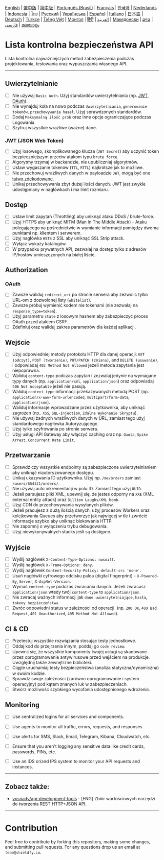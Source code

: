 [English](./README.md) | [繁中版](./README-tw.md) | [简中版](./README-zh.md) | [Português (Brasil)](./README-pt_BR.md) | [Français](./README-fr.md) | [한국어](./README-ko.md) | [Nederlands](./README-nl.md) | [Indonesia](./README-id.md) | [ไทย](./README-th.md) | [Русский](./README-ru.md) | [Українська](./README-uk.md) | [Español](./README-es.md) | [Italiano](./README-it.md) | [日本語](./README-ja.md) | [Deutsch](./README-de.md) | [Türkçe](./README-tr.md) | [Tiếng Việt](./README-vi.md) | [Монгол](./README-mn.md) | [हिंदी](./README-hi.md) | [العربية](./README-ar.md) | [Македонски](./README-mk.md) | [ລາວ](./README-lo.md) | [فارسی](./README-fa.md) | [മലയാളം](./README-ml.md)

# Lista kontrolna bezpieczeństwa API
Lista kontrolna najważniejszych metod zabezpieczenia podczas projektowania, testowania oraz wypuszczania własnego API.


---

## Uwierzytelnianie
- [ ] Nie używaj `Basic Auth`. Użyj standardów uwierzytelniania (np. [JWT](https://jwt.io/), [OAuth](https://oauth.net/)).
- [ ] Nie wynajduj koła na nowo podczas `Uwierzytelniania`, `generowanie tokenów`, `przechowywania haseł`. Użyj sprawdzonych standardów.
- [ ] Dodaj `Maksymalną ilość prób` oraz inne opcje ograniczające podczas Logowania.
- [ ] Szyfruj wszystkie wrażliwe (ważne) dane.

### JWT (JSON Web Token)
- [ ] Użyj losowego, skomplikowanego klucza (`JWT Secret`) aby uczynić token bezpieczniejszym przeciw atakom typu `brute force`.
- [ ] Algorytmy trzymaj w backendzie, nie upubliczniaj algorytmów.
- [ ] Ustaw wygaszanie tokenów (`TTL`, `RTTL`) najkrótsze jak to możliwe.
- [ ] Nie przechowuj wrażliwych danych w payloadzie `JWT`, mogą być one [łatwo zdekodowane](https://jwt.io/#debugger-io).
- [ ] Unikaj przechowywania zbyt dużej ilości danych. JWT jest zwykle udostępniany w nagłówkach i ma limit rozmiaru.

## Dostęp
- [ ] Ustaw limit zapytań (Throttling) aby uniknąć ataku DDoS / brute-force.
- [ ] Użyj HTTPS aby uniknąć MITM (Man In The Middle Attack) - Ataku polegającego na pośrednictwie w wymianie informacji pomiędzy dwoma punktami np. klientem i serwerem.
- [ ] Użyj nagłówka `HSTS` z SSL aby uniknąć SSL Strip attack.
- [ ] Wyłącz wykazy katalogów.
- [ ] W przypadku prywatnych API, zezwalaj na dostęp tylko z adresów IP/hostów umieszczonych na białej liście.

## Authorization

### OAuth
- [ ] Zawsze waliduj `redirect_uri` po stronie serwera aby zezwolić tylko URL-om z dozwolonej listy (`whitelist`).
- [ ] Zawsze próbuj wymienić kodem nie tokenami (nie zezwalaj na `response_type=token`).
- [ ] Użyj parametru `state` z losowym hashem aby zabezpieczyć proces OAuth przed atakiem CSRF.
- [ ] Zdefiniuj oraz waliduj zakres parametrów dla każdej aplikacji.

## Wejście
- [ ] Użyj odpowiedniej metody protokołu HTTP dla danej operacji: `GET (odczyt)`, `POST (tworzenie)`, `PUT/PATCH (zmiana)`, and `DELETE (usuwanie)`, i odpowiadaj `405 Method Not Allowed` jeżeli metoda zapytania jest niepoprawna.
- [ ] Waliduj `content-type` podczas zapytań i zezwalaj jedynie na wymagane typy danych (np. `application/xml`, `application/json`) oraz odpowiadaj `406 Not Acceptable` jeżeli nie pasują.
- [ ] Waliduj `content-type` informacji przekazywanych metodą POST (np. `application/x-www-form-urlencoded`, `multipart/form-data`, `application/json`).
- [ ] Waliduj informacje wprowadzane przez użytkownika, aby uniknąć zagrożeń (np.. `XSS`, `SQL-Injection`, `Zdalne Wykonanie Skryptu`).
- [ ] Nie używaj żadnych wrażliwych danych w URL, zamiast tego użyj standardowego nagłówka Autoryzującego.
- [ ] Użyj tylko szyfrowania po stronie serwera.
- [ ] Użyj usługi API Gateway aby włączyć caching oraz np. `Quota`, `Spike Arrest`, `Concurrent Rate Limit`.

## Przetwarzanie
- [ ] Sprawdź czy wszystkie endpointy są zabezpieczone uwierzytelnianiem aby uniknąć niautoryzowanego dostępu.
- [ ] Unikaj ukazywania ID użytkownika. Użyj np. `/me/orders` zamiast `/users/654321/orders/`.
- [ ] Nie używaj auto inkrementacji w polu ID. Zamiast tego użyj `UUID`.
- [ ] Jeżeli parsujesz pliki XML, upewnij się, że jesteś odporny na `XXE` (XML external entity attack) oraz `Billion Laughs/XML bomb`.
- [ ] Użyj CDN do przechowywania wysyłanych plików.
- [ ] Jeżeli pracujesz z dużą ilością danych, użyj procesów Workers oraz kolejkowania Queues aby przetworzyć jak najwięcej w tle i zwrócić informacje szybko aby uniknąć blokowania HTTP.
- [ ] Nie zapomnij o wyłączeniu trybu debugowania.
- [ ] Użyj niewykonywalnych stacks jeśli są dostępne.

## Wyjście
- [ ] Wyślij nagłówek `X-Content-Type-Options: nosniff`.
- [ ] Wyślij nagłówek `X-Frame-Options: deny`.
- [ ] Wyślij nagłówek `Content-Security-Policy: default-src 'none'`.
- [ ] Usuń nagłówki cyfrowego odcisku palca (digital fingerprint) - `X-Powered-By`, `Server`, `X-AspNet-Version`.
- [ ] Wymuś `content-type` podczas zwracania danych. Jeżeli zwracasz `application/json` wtedy twój `content-type` to `application/json`.
- [ ] Nie zwracaj ważnych informacji jak `dane uwierzytelniające`, `hasła`, `tokeny bezpieczeństwa`.
- [ ] Zwróc odpowiedni status w zależności od operacji. (np. `200 OK`, `400 Bad Request`, `401 Unauthorized`, `405 Method Not Allowed`).

## CI & CD
- [ ] Przetestuj wszystkie rozwiązania stosując testy jednostkowe.
- [ ] Oddaj kod do przejrzenia innym, poddaj go `code review`.
- [ ] Upewnij się, że wszystkie komponenty twojej usługi są skanowane przez oprogramowanie antywirusowe przed wejściem na produkcje. Uwzględnij także zewnętrzne biblioteki.
- [ ] Ciągle uruchamiaj testy bezpieczeństwa (analiza statyczna/dynamiczna) w swoim kodzie.
- [ ] Sprawdź swoje zależności (zarówno oprogramowanie i system operacyjny) pod kątem znanych luk w zabezpieczeniach.
- [ ] Stwórz możliwość szybkiego wycofania udostępnionego wdrożenia.

## Monitoring
- [ ] Use centralized logins for all services and components.
- [ ] Use agents to monitor all traffic, errors, requests, and responses.
- [ ] Use alerts for SMS, Slack, Email, Telegram, Kibana, Cloudwatch, etc.
- [ ] Ensure that you aren't logging any sensitive data like credit cards, passwords, PINs, etc.
- [ ] Use an IDS or/and IPS system to monitor your API requests and instances.


---

## Zobacz także:
- [yosriady/api-development-tools](https://github.com/yosriady/api-development-tools) - [ENG] Zbiór wartościowych narzędzi do tworzenia REST HTTP+JSON API.


---

# Contribution
Feel free to contribute by forking this repository, making some changes, and submitting pull requests. For any questions drop us an email at `team@shieldfy.io`.
